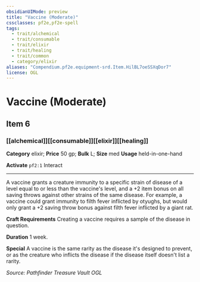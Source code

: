 ```yaml
---
obsidianUIMode: preview
title: "Vaccine (Moderate)"
cssclasses: pf2e,pf2e-spell
tags:
  - trait/alchemical
  - trait/consumable
  - trait/elixir
  - trait/healing
  - trait/common
  - category/elixir
aliases: "Compendium.pf2e.equipment-srd.Item.HilBL7oeSSXqDor7"
license: OGL
---
```

# Vaccine (Moderate)
## Item 6
### [[alchemical]][[consumable]][[elixir]][[healing]]

**Category** elixir; 
**Price** 50 gp; 
**Bulk** L; **Size** med
**Usage** held-in-one-hand

**Activate** `pf2:1` Interact

* * *

A vaccine grants a creature immunity to a specific strain of disease of a level equal to or less than the vaccine's level, and a +2 item bonus on all saving throws against other strains of the same disease. For example, a vaccine could grant immunity to filth fever inflicted by otyughs, but would only grant a +2 saving throw bonus against filth fever inflicted by a giant rat.

**Craft Requirements** Creating a vaccine requires a sample of the disease in question.

**Duration** 1 week.

**Special** A vaccine is the same rarity as the disease it's designed to prevent, or as the creature who inflicts the disease if the disease itself doesn't list a rarity.

*Source: Pathfinder Treasure Vault*
*OGL*
